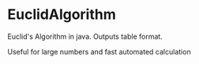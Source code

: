 # EuclidAlgorithm
Euclid's Algorithm in java. Outputs table format.

Useful for large numbers and fast automated calculation
